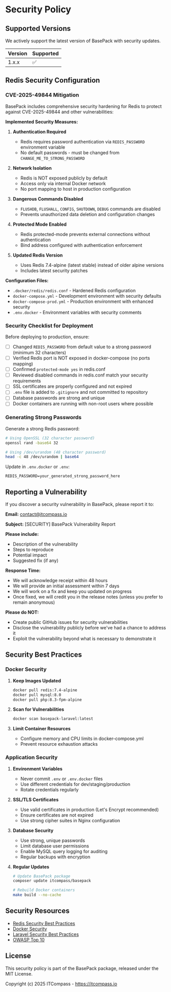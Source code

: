 # Security Policy

## Supported Versions

We actively support the latest version of BasePack with security updates.

| Version | Supported          |
| ------- | ------------------ |
| 1.x.x   | :white_check_mark: |

## Redis Security Configuration

### CVE-2025-49844 Mitigation

BasePack includes comprehensive security hardening for Redis to protect against CVE-2025-49844 and other vulnerabilities:

**Implemented Security Measures:**

1. **Authentication Required**
   - Redis requires password authentication via `REDIS_PASSWORD` environment variable
   - No default passwords - must be changed from `CHANGE_ME_TO_STRONG_PASSWORD`

2. **Network Isolation**
   - Redis is NOT exposed publicly by default
   - Access only via internal Docker network
   - No port mapping to host in production configuration

3. **Dangerous Commands Disabled**
   - `FLUSHDB`, `FLUSHALL`, `CONFIG`, `SHUTDOWN`, `DEBUG` commands are disabled
   - Prevents unauthorized data deletion and configuration changes

4. **Protected Mode Enabled**
   - Redis protected-mode prevents external connections without authentication
   - Bind address configured with authentication enforcement

5. **Updated Redis Version**
   - Uses Redis 7.4-alpine (latest stable) instead of older alpine versions
   - Includes latest security patches

**Configuration Files:**

- `.docker/redis/redis.conf` - Hardened Redis configuration
- `docker-compose.yml` - Development environment with security defaults
- `docker-compose-prod.yml` - Production environment with enhanced security
- `.env.docker` - Environment variables with security comments

### Security Checklist for Deployment

Before deploying to production, ensure:

- [ ] Changed `REDIS_PASSWORD` from default value to a strong password (minimum 32 characters)
- [ ] Verified Redis port is NOT exposed in docker-compose (no ports mapping)
- [ ] Confirmed `protected-mode yes` in redis.conf
- [ ] Reviewed disabled commands in redis.conf match your security requirements
- [ ] SSL certificates are properly configured and not expired
- [ ] `.env` file is added to `.gitignore` and not committed to repository
- [ ] Database passwords are strong and unique
- [ ] Docker containers are running with non-root users where possible

### Generating Strong Passwords

Generate a strong Redis password:

```bash
# Using OpenSSL (32 character password)
openssl rand -base64 32

# Using /dev/urandom (48 character password)
head -c 48 /dev/urandom | base64
```

Update in `.env.docker` or `.env`:
```env
REDIS_PASSWORD=your_generated_strong_password_here
```

## Reporting a Vulnerability

If you discover a security vulnerability in BasePack, please report it to:

**Email:** contact@itcompass.io

**Subject:** [SECURITY] BasePack Vulnerability Report

**Please include:**

- Description of the vulnerability
- Steps to reproduce
- Potential impact
- Suggested fix (if any)

**Response Time:**

- We will acknowledge receipt within 48 hours
- We will provide an initial assessment within 7 days
- We will work on a fix and keep you updated on progress
- Once fixed, we will credit you in the release notes (unless you prefer to remain anonymous)

**Please do NOT:**

- Create public GitHub issues for security vulnerabilities
- Disclose the vulnerability publicly before we've had a chance to address it
- Exploit the vulnerability beyond what is necessary to demonstrate it

## Security Best Practices

### Docker Security

1. **Keep Images Updated**
   ```bash
   docker pull redis:7.4-alpine
   docker pull mysql:8.0
   docker pull php:8.3-fpm-alpine
   ```

2. **Scan for Vulnerabilities**
   ```bash
   docker scan basepack-laravel:latest
   ```

3. **Limit Container Resources**
   - Configure memory and CPU limits in docker-compose.yml
   - Prevent resource exhaustion attacks

### Application Security

1. **Environment Variables**
   - Never commit `.env` or `.env.docker` files
   - Use different credentials for dev/staging/production
   - Rotate credentials regularly

2. **SSL/TLS Certificates**
   - Use valid certificates in production (Let's Encrypt recommended)
   - Ensure certificates are not expired
   - Use strong cipher suites in Nginx configuration

3. **Database Security**
   - Use strong, unique passwords
   - Limit database user permissions
   - Enable MySQL query logging for auditing
   - Regular backups with encryption

4. **Regular Updates**
   ```bash
   # Update BasePack package
   composer update itcompass/basepack

   # Rebuild Docker containers
   make build --no-cache
   ```

## Security Resources

- [Redis Security Best Practices](https://redis.io/docs/management/security/)
- [Docker Security](https://docs.docker.com/engine/security/)
- [Laravel Security Best Practices](https://laravel.com/docs/security)
- [OWASP Top 10](https://owasp.org/www-project-top-ten/)

## License

This security policy is part of the BasePack package, released under the MIT License.

Copyright (c) 2025 ITCompass - https://itcompass.io

